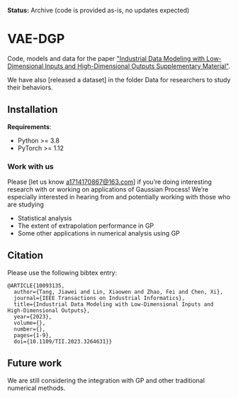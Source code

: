 **Status:** Archive (code is provided as-is, no updates expected)

# VAE-DGP

<div id="html-content"></div>

<script>
document.addEventListener("DOMContentLoaded", function() {
  var htmlContentDiv = document.getElementById("html-content");
  var iframe = document.createElement("iframe");
  iframe.setAttribute("src", "https://liange235.github.io/Intermediate-results/1D.html");
  iframe.setAttribute("frameborder", "0");
  iframe.setAttribute("width", "100%");
  iframe.setAttribute("height", "400px");
  htmlContentDiv.appendChild(iframe);
});
</script>
<!-- [![开始按钮](https://liange235.github.io/Intermediate-results/preview.jpg)](https://liange235.github.io/Intermediate-results/1D.html) -->

Code, models and data for the paper ["Industrial Data Modeling with Low-Dimensional Inputs and High-Dimensional Outputs
Supplementary Material"](https://ieeexplore.ieee.org/document/10093135).

We have also [released a dataset] in the folder Data for researchers to study their behaviors.

## Installation

**Requirements**:
- Python >= 3.8
- PyTorch >= 1.12

### Work with us

Please [let us know a1714170867@163.com] if you’re doing interesting research with or working on applications of Gaussian Process!  We’re especially interested in hearing from and potentially working with those who are studying
- Statistical analysis
- The extent of extrapolation performance in GP
- Some other applications in numerical analysis using GP

## Citation

Please use the following bibtex entry:
```
@ARTICLE{10093135,
  author={Tang, Jiawei and Lin, Xiaowen and Zhao, Fei and Chen, Xi},
  journal={IEEE Transactions on Industrial Informatics}, 
  title={Industrial Data Modeling with Low-Dimensional Inputs and High-Dimensional Outputs}, 
  year={2023},
  volume={},
  number={},
  pages={1-9},
  doi={10.1109/TII.2023.3264631}}
```

## Future work

We are still considering the integration with GP and other traditional numerical methods.

